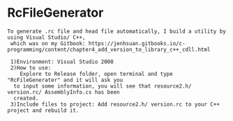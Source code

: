 # RcFileGenerator

    To generate .rc file and head file automatically, I build a utility by using Visual Studio/ C++,
     which was on my Gitbook: https://jenhsuan.gitbooks.io/c-programming/content/chapter4_add_version_to_library_c++_cdll.html
     
     1)Environment: Visual Studio 2008
     2)How to use:
        Explore to Release folder, open terminal and type "RcFileGenerater" and it will ask you
      to input some information, you will see that resource2.h/ version.rc/ AssemblyInfo.cs has been 
      created.
     3)Include files to project: Add resource2.h/ version.rc to your C++ project and rebuild it. 
